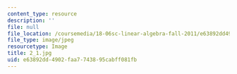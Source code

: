 ```yaml
---
content_type: resource
description: ''
file: null
file_location: /coursemedia/18-06sc-linear-algebra-fall-2011/e63892dd4902faa7743895cabff081fb_2_1.jpg
file_type: image/jpeg
resourcetype: Image
title: 2_1.jpg
uid: e63892dd-4902-faa7-7438-95cabff081fb
---
```

